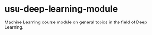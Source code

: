 # usu-deep-learning-module
Machine Learning course module on general topics in the field of Deep Learning.
